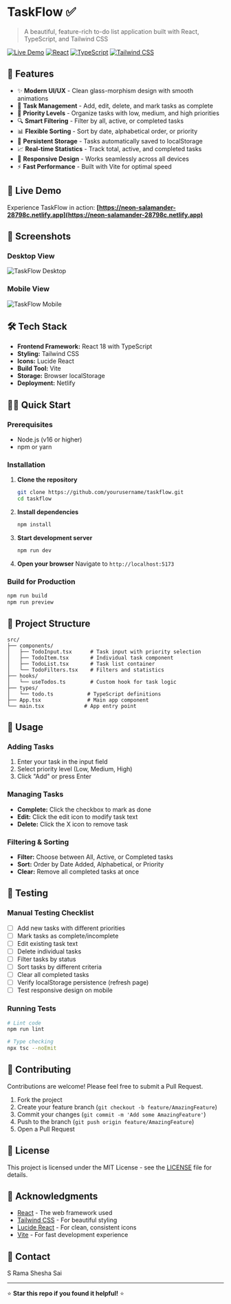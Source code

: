 # TaskFlow ✅

> A beautiful, feature-rich to-do list application built with React, TypeScript, and Tailwind CSS

[![Live Demo](https://img.shields.io/badge/Live-Demo-brightgreen?style=for-the-badge)](https://neon-salamander-28798c.netlify.app)
[![React](https://img.shields.io/badge/React-18-blue?style=for-the-badge&logo=react)](https://reactjs.org/)
[![TypeScript](https://img.shields.io/badge/TypeScript-5-blue?style=for-the-badge&logo=typescript)](https://www.typescriptlang.org/)
[![Tailwind CSS](https://img.shields.io/badge/Tailwind-CSS-38B2AC?style=for-the-badge&logo=tailwind-css)](https://tailwindcss.com/)

## 🌟 Features

- ✨ **Modern UI/UX** - Clean glass-morphism design with smooth animations
- 📝 **Task Management** - Add, edit, delete, and mark tasks as complete
- 🎯 **Priority Levels** - Organize tasks with low, medium, and high priorities
- 🔍 **Smart Filtering** - Filter by all, active, or completed tasks
- 📊 **Flexible Sorting** - Sort by date, alphabetical order, or priority
- 💾 **Persistent Storage** - Tasks automatically saved to localStorage
- 📈 **Real-time Statistics** - Track total, active, and completed tasks
- 📱 **Responsive Design** - Works seamlessly across all devices
- ⚡ **Fast Performance** - Built with Vite for optimal speed

## 🚀 Live Demo

Experience TaskFlow in action: **[https://neon-salamander-28798c.netlify.app](https://neon-salamander-28798c.netlify.app)**

## 📸 Screenshots

### Desktop View
![TaskFlow Desktop](https://via.placeholder.com/800x500/4F46E5/FFFFFF?text=TaskFlow+Desktop+View)

### Mobile View
![TaskFlow Mobile](https://via.placeholder.com/400x600/4F46E5/FFFFFF?text=TaskFlow+Mobile+View)

## 🛠️ Tech Stack

- **Frontend Framework:** React 18 with TypeScript
- **Styling:** Tailwind CSS
- **Icons:** Lucide React
- **Build Tool:** Vite
- **Storage:** Browser localStorage
- **Deployment:** Netlify

## 🏃‍♂️ Quick Start

### Prerequisites

- Node.js (v16 or higher)
- npm or yarn

### Installation

1. **Clone the repository**
   ```bash
   git clone https://github.com/yourusername/taskflow.git
   cd taskflow
   ```

2. **Install dependencies**
   ```bash
   npm install
   ```

3. **Start development server**
   ```bash
   npm run dev
   ```

4. **Open your browser**
   Navigate to `http://localhost:5173`

### Build for Production

```bash
npm run build
npm run preview
```

## 📁 Project Structure

```
src/
├── components/
│   ├── TodoInput.tsx      # Task input with priority selection
│   ├── TodoItem.tsx       # Individual task component
│   ├── TodoList.tsx       # Task list container
│   └── TodoFilters.tsx    # Filters and statistics
├── hooks/
│   └── useTodos.ts        # Custom hook for task logic
├── types/
│   └── todo.ts           # TypeScript definitions
├── App.tsx               # Main app component
└── main.tsx             # App entry point
```

## 🎯 Usage

### Adding Tasks
1. Enter your task in the input field
2. Select priority level (Low, Medium, High)
3. Click "Add" or press Enter

### Managing Tasks
- **Complete:** Click the checkbox to mark as done
- **Edit:** Click the edit icon to modify task text
- **Delete:** Click the X icon to remove task

### Filtering & Sorting
- **Filter:** Choose between All, Active, or Completed tasks
- **Sort:** Order by Date Added, Alphabetical, or Priority
- **Clear:** Remove all completed tasks at once

## 🧪 Testing

### Manual Testing Checklist

- [ ] Add new tasks with different priorities
- [ ] Mark tasks as complete/incomplete
- [ ] Edit existing task text
- [ ] Delete individual tasks
- [ ] Filter tasks by status
- [ ] Sort tasks by different criteria
- [ ] Clear all completed tasks
- [ ] Verify localStorage persistence (refresh page)
- [ ] Test responsive design on mobile

### Running Tests

```bash
# Lint code
npm run lint

# Type checking
npx tsc --noEmit
```

## 🤝 Contributing

Contributions are welcome! Please feel free to submit a Pull Request.

1. Fork the project
2. Create your feature branch (`git checkout -b feature/AmazingFeature`)
3. Commit your changes (`git commit -m 'Add some AmazingFeature'`)
4. Push to the branch (`git push origin feature/AmazingFeature`)
5. Open a Pull Request

## 📝 License

This project is licensed under the MIT License - see the [LICENSE](LICENSE) file for details.

## 🙏 Acknowledgments

- [React](https://reactjs.org/) - The web framework used
- [Tailwind CSS](https://tailwindcss.com/) - For beautiful styling
- [Lucide React](https://lucide.dev/) - For clean, consistent icons
- [Vite](https://vitejs.dev/) - For fast development experience

## 📧 Contact

S Rama Shesha Sai



---

⭐ **Star this repo if you found it helpful!** ⭐
